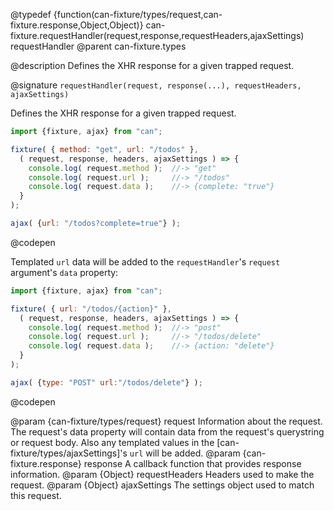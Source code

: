 @typedef {function(can-fixture/types/request,can-fixture.response,Object,Object)} can-fixture.requestHandler(request,response,requestHeaders,ajaxSettings) requestHandler
@parent can-fixture.types

@description Defines the XHR response for a given trapped request.

@signature `requestHandler(request, response(...), requestHeaders, ajaxSettings)`

  Defines the XHR response for a given trapped request.

  ```js
  import {fixture, ajax} from "can";

  fixture( { method: "get", url: "/todos" },
    ( request, response, headers, ajaxSettings ) => {
      console.log( request.method );  //-> "get"
      console.log( request.url );     //-> "/todos"
      console.log( request.data );    //-> {complete: "true"}
    }
  );

  ajax( {url: "/todos?complete=true"} );
  ```
  @codepen

  Templated `url` data will be added to the `requestHandler`'s `request` argument's `data` property:

  ```js
  import {fixture, ajax} from "can";

  fixture( { url: "/todos/{action}" },
    ( request, response, headers, ajaxSettings ) => {
      console.log( request.method );  //-> "post"
      console.log( request.url );     //-> "/todos/delete"
      console.log( request.data );    //-> {action: "delete"}
    }
  );

  ajax( {type: "POST" url:"/todos/delete"} );
  ```
  @codepen

  @param {can-fixture/types/request} request Information about the request. The request's data property will contain data from the request's querystring or request body. Also
  any templated values in the [can-fixture/types/ajaxSettings]'s `url` will be added.
  @param {can-fixture.response} response A callback function that provides response information.
  @param {Object} requestHeaders Headers used to make the request.
  @param {Object} ajaxSettings The settings object used to match this request.
